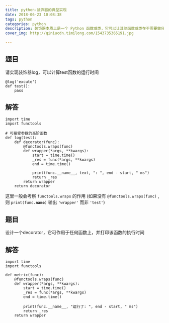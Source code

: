 ```yaml
---
title: python-装饰器的典型实现
date: 2018-06-23 10:08:38
tags: python
categories: python
description: 装饰器本质上是一个 Python 函数或类，它可以让其他函数或类在不需要做任何代码修改的前提下增加额外功能，装饰器的返回值也是一个函数/类对象。它经常用于有切面需求的场景，比如：插入日志、性能测试、事务处理、缓存、权限校验等场景，装饰器是解决这类问题的绝佳设计。有了装饰器，我们就可以抽离出大量与函数功能本身无关的雷同代码到装饰器中并继续重用。概括的讲，装饰器的作用就是为已经存在的对象添加额外的功能。
cover_img: http://qiniucdn.timilong.com/1543735365191.jpg

---
```


## 题目

请实现装饰器log，可以计算test函数的运行时间
```
@log('excute')
def test():
    pass
```

## 解答

```
import time
import functools

# 可接受参数的高阶函数
def log(test):
    def decorator(func):
        @functools.wraps(func)
        def wrapper(*args, **kwargs):
            start = time.time()
            _res = func(*args, **kwargs)
            end = time.time()

            print(func.__name__, text, ": ", end - start, " ms")
            return _res
        return wrapper
    return decorator
```

这里一般会考察 <code>functools.wraps</code> 的作用
(如果没有 <code>@functools.wraps(func)</code> , 则 <code>print(func.__name__)</code> 输出 <code>'wrapper'</code> 而非 <code>'test'</code>)


## 题目

设计一个decorator，它可作用于任何函数上，并打印该函数的执行时间

## 解答

```
import time
import functools

def metric(func):
    @functools.wraps(func)
    def wrapper(*args, **kwargs):
        start = time.time()
        _res = func(*args, **kwargs)
        end = time.time()
        
        print(func.__name__, "运行了: ", end - start, " ms")
        return _res
    return wrapper
```

